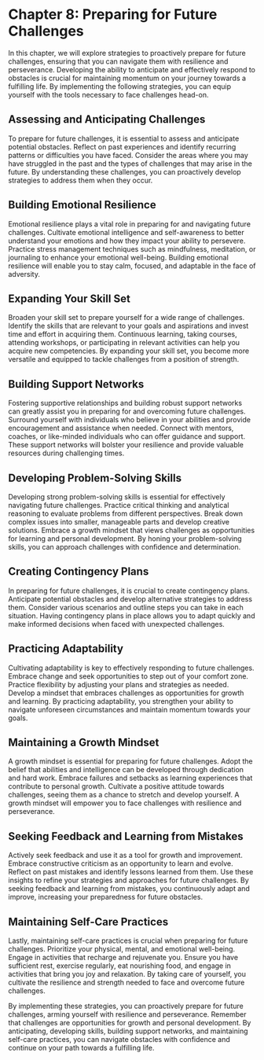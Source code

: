 Chapter 8: Preparing for Future Challenges
==========================================

In this chapter, we will explore strategies to proactively prepare for future challenges, ensuring that you can navigate them with resilience and perseverance. Developing the ability to anticipate and effectively respond to obstacles is crucial for maintaining momentum on your journey towards a fulfilling life. By implementing the following strategies, you can equip yourself with the tools necessary to face challenges head-on.

**Assessing and Anticipating Challenges**
-----------------------------------------

To prepare for future challenges, it is essential to assess and anticipate potential obstacles. Reflect on past experiences and identify recurring patterns or difficulties you have faced. Consider the areas where you may have struggled in the past and the types of challenges that may arise in the future. By understanding these challenges, you can proactively develop strategies to address them when they occur.

**Building Emotional Resilience**
---------------------------------

Emotional resilience plays a vital role in preparing for and navigating future challenges. Cultivate emotional intelligence and self-awareness to better understand your emotions and how they impact your ability to persevere. Practice stress management techniques such as mindfulness, meditation, or journaling to enhance your emotional well-being. Building emotional resilience will enable you to stay calm, focused, and adaptable in the face of adversity.

**Expanding Your Skill Set**
----------------------------

Broaden your skill set to prepare yourself for a wide range of challenges. Identify the skills that are relevant to your goals and aspirations and invest time and effort in acquiring them. Continuous learning, taking courses, attending workshops, or participating in relevant activities can help you acquire new competencies. By expanding your skill set, you become more versatile and equipped to tackle challenges from a position of strength.

**Building Support Networks**
-----------------------------

Fostering supportive relationships and building robust support networks can greatly assist you in preparing for and overcoming future challenges. Surround yourself with individuals who believe in your abilities and provide encouragement and assistance when needed. Connect with mentors, coaches, or like-minded individuals who can offer guidance and support. These support networks will bolster your resilience and provide valuable resources during challenging times.

**Developing Problem-Solving Skills**
-------------------------------------

Developing strong problem-solving skills is essential for effectively navigating future challenges. Practice critical thinking and analytical reasoning to evaluate problems from different perspectives. Break down complex issues into smaller, manageable parts and develop creative solutions. Embrace a growth mindset that views challenges as opportunities for learning and personal development. By honing your problem-solving skills, you can approach challenges with confidence and determination.

**Creating Contingency Plans**
------------------------------

In preparing for future challenges, it is crucial to create contingency plans. Anticipate potential obstacles and develop alternative strategies to address them. Consider various scenarios and outline steps you can take in each situation. Having contingency plans in place allows you to adapt quickly and make informed decisions when faced with unexpected challenges.

**Practicing Adaptability**
---------------------------

Cultivating adaptability is key to effectively responding to future challenges. Embrace change and seek opportunities to step out of your comfort zone. Practice flexibility by adjusting your plans and strategies as needed. Develop a mindset that embraces challenges as opportunities for growth and learning. By practicing adaptability, you strengthen your ability to navigate unforeseen circumstances and maintain momentum towards your goals.

**Maintaining a Growth Mindset**
--------------------------------

A growth mindset is essential for preparing for future challenges. Adopt the belief that abilities and intelligence can be developed through dedication and hard work. Embrace failures and setbacks as learning experiences that contribute to personal growth. Cultivate a positive attitude towards challenges, seeing them as a chance to stretch and develop yourself. A growth mindset will empower you to face challenges with resilience and perseverance.

**Seeking Feedback and Learning from Mistakes**
-----------------------------------------------

Actively seek feedback and use it as a tool for growth and improvement. Embrace constructive criticism as an opportunity to learn and evolve. Reflect on past mistakes and identify lessons learned from them. Use these insights to refine your strategies and approaches for future challenges. By seeking feedback and learning from mistakes, you continuously adapt and improve, increasing your preparedness for future obstacles.

**Maintaining Self-Care Practices**
-----------------------------------

Lastly, maintaining self-care practices is crucial when preparing for future challenges. Prioritize your physical, mental, and emotional well-being. Engage in activities that recharge and rejuvenate you. Ensure you have sufficient rest, exercise regularly, eat nourishing food, and engage in activities that bring you joy and relaxation. By taking care of yourself, you cultivate the resilience and strength needed to face and overcome future challenges.

By implementing these strategies, you can proactively prepare for future challenges, arming yourself with resilience and perseverance. Remember that challenges are opportunities for growth and personal development. By anticipating, developing skills, building support networks, and maintaining self-care practices, you can navigate obstacles with confidence and continue on your path towards a fulfilling life.
